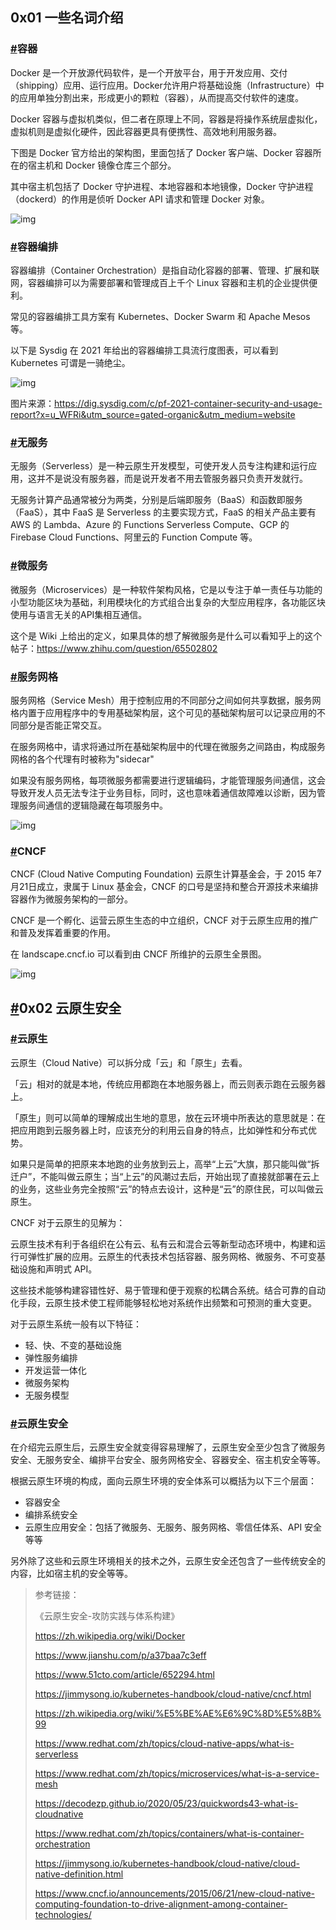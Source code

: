## 0x01 一些名词介绍

### [#](https://wiki.teamssix.com/CloudNative/#容器)容器

Docker 是一个开放源代码软件，是一个开放平台，用于开发应用、交付（shipping）应用、运行应用。Docker允许用户将基础设施（Infrastructure）中的应用单独分割出来，形成更小的颗粒（容器），从而提高交付软件的速度。

Docker 容器与虚拟机类似，但二者在原理上不同，容器是将操作系统层虚拟化，虚拟机则是虚拟化硬件，因此容器更具有便携性、高效地利用服务器。

下图是 Docker 官方给出的架构图，里面包括了 Docker 客户端、Docker 容器所在的宿主机和 Docker 镜像仓库三个部分。

其中宿主机包括了 Docker 守护进程、本地容器和本地镜像，Docker 守护进程（dockerd）的作用是侦听 Docker API 请求和管理 Docker 对象。

![img](https://wiki.teamssix.com/img/1649947060.png)

### [#](https://wiki.teamssix.com/CloudNative/#容器编排)容器编排

容器编排（Container Orchestration）是指自动化容器的部署、管理、扩展和联网，容器编排可以为需要部署和管理成百上千个 Linux 容器和主机的企业提供便利。

常见的容器编排工具方案有 Kubernetes、Docker Swarm 和 Apache Mesos 等。

以下是 Sysdig 在 2021 年给出的容器编排工具流行度图表，可以看到 Kubernetes 可谓是一骑绝尘。

![img](https://wiki.teamssix.com/img/1649948485.png)

图片来源：https://dig.sysdig.com/c/pf-2021-container-security-and-usage-report?x=u_WFRi&utm_source=gated-organic&utm_medium=website

### [#](https://wiki.teamssix.com/CloudNative/#无服务)无服务

无服务（Serverless）是一种云原生开发模型，可使开发人员专注构建和运行应用，这并不是说没有服务器，而是说开发者不用去管服务器只负责开发就行。

无服务计算产品通常被分为两类，分别是后端即服务（BaaS）和函数即服务（FaaS），其中 FaaS 是 Serverless 的主要实现方式，FaaS 的相关产品主要有 AWS 的 Lambda、Azure 的 Functions Serverless Compute、GCP 的 Firebase Cloud Functions、阿里云的 Function Compute 等。

### [#](https://wiki.teamssix.com/CloudNative/#微服务)微服务

微服务（Microservices）是一种软件架构风格，它是以专注于单一责任与功能的小型功能区块为基础，利用模块化的方式组合出复杂的大型应用程序，各功能区块使用与语言无关的API集相互通信。

这个是 Wiki 上给出的定义，如果具体的想了解微服务是什么可以看知乎上的这个帖子：https://www.zhihu.com/question/65502802

### [#](https://wiki.teamssix.com/CloudNative/#服务网格)服务网格

服务网格（Service Mesh）用于控制应用的不同部分之间如何共享数据，服务网格内置于应用程序中的专用基础架构层，这个可见的基础架构层可以记录应用的不同部分是否能正常交互。

在服务网格中，请求将通过所在基础架构层中的代理在微服务之间路由，构成服务网格的各个代理有时被称为"sidecar"

如果没有服务网格，每项微服务都需要进行逻辑编码，才能管理服务间通信，这会导致开发人员无法专注于业务目标，同时，这也意味着通信故障难以诊断，因为管理服务间通信的逻辑隐藏在每项服务中。

![img](https://wiki.teamssix.com/img/1649948493.png)

### [#](https://wiki.teamssix.com/CloudNative/#cncf)CNCF

CNCF (Cloud Native Computing Foundation) 云原生计算基金会，于 2015 年7月21日成立，隶属于 Linux 基金会，CNCF 的口号是坚持和整合开源技术来编排容器作为微服务架构的一部分。

CNCF 是一个孵化、运营云原生生态的中立组织，CNCF 对于云原生应用的推广和普及发挥着重要的作用。

在 landscape.cncf.io 可以看到由 CNCF 所维护的云原生全景图。

![img](https://wiki.teamssix.com/img/1649948478.png)

## [#](https://wiki.teamssix.com/CloudNative/#_0x02-云原生安全)0x02 云原生安全

### [#](https://wiki.teamssix.com/CloudNative/#云原生)云原生

云原生（Cloud Native）可以拆分成「云」和「原生」去看。

「云」相对的就是本地，传统应用都跑在本地服务器上，而云则表示跑在云服务器上。

「原生」则可以简单的理解成出生地的意思，放在云环境中所表达的意思就是：在把应用跑到云服务器上时，应该充分的利用云自身的特点，比如弹性和分布式优势。

如果只是简单的把原来本地跑的业务放到云上，高举“上云”大旗，那只能叫做“拆迁户”，不能叫做云原生；当“上云”的风潮过去后，开始出现了直接就部署在云上的业务，这些业务完全按照“云”的特点去设计，这种是“云”的原住民，可以叫做云原生。

CNCF 对于云原生的见解为：

云原生技术有利于各组织在公有云、私有云和混合云等新型动态环境中，构建和运行可弹性扩展的应用。云原生的代表技术包括容器、服务网格、微服务、不可变基础设施和声明式 API。

这些技术能够构建容错性好、易于管理和便于观察的松耦合系统。结合可靠的自动化手段，云原生技术使工程师能够轻松地对系统作出频繁和可预测的重大变更。

对于云原生系统一般有以下特征：

- 轻、快、不变的基础设施
- 弹性服务编排
- 开发运营一体化
- 微服务架构
- 无服务模型

### [#](https://wiki.teamssix.com/CloudNative/#云原生安全)云原生安全

在介绍完云原生后，云原生安全就变得容易理解了，云原生安全至少包含了微服务安全、无服务安全、编排平台安全、服务网格安全、容器安全、宿主机安全等等。

根据云原生环境的构成，面向云原生环境的安全体系可以概括为以下三个层面：

- 容器安全
- 编排系统安全
- 云原生应用安全：包括了微服务、无服务、服务网格、零信任体系、API 安全等等

另外除了这些和云原生环境相关的技术之外，云原生安全还包含了一些传统安全的内容，比如宿主机的安全等等。

> 参考链接：
>
> 《云原生安全-攻防实践与体系构建》
>
> https://zh.wikipedia.org/wiki/Docker
>
> https://www.jianshu.com/p/a37baa7c3eff
>
> https://www.51cto.com/article/652294.html
>
> https://jimmysong.io/kubernetes-handbook/cloud-native/cncf.html
>
> https://zh.wikipedia.org/wiki/%E5%BE%AE%E6%9C%8D%E5%8B%99
>
> https://www.redhat.com/zh/topics/cloud-native-apps/what-is-serverless
>
> https://www.redhat.com/zh/topics/microservices/what-is-a-service-mesh
>
> https://decodezp.github.io/2020/05/23/quickwords43-what-is-cloudnative
>
> https://www.redhat.com/zh/topics/containers/what-is-container-orchestration
>
> https://jimmysong.io/kubernetes-handbook/cloud-native/cloud-native-definition.html
>
> https://www.cncf.io/announcements/2015/06/21/new-cloud-native-computing-foundation-to-drive-alignment-among-container-technologies/
